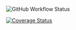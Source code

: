 ![GitHub Workflow Status](https://github.com/DivineBi/tests-from-scratch/actions/workflows/ci.yml/badge.svg)

[![Coverage Status](https://coveralls.io/repos/github/DivineBi/tests-from-scratch/badge.svg?branch=main)](https://coveralls.io/github/DivineBi/tests-from-scratch?branch=main)
